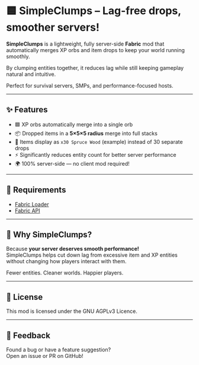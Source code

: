 # 🟦 SimpleClumps – Lag-free drops, smoother servers!

**SimpleClumps** is a lightweight, fully server-side **Fabric** mod that automatically merges XP orbs and item drops to keep your world running smoothly.  

By clumping entities together, it reduces lag while still keeping gameplay natural and intuitive.  

Perfect for survival servers, SMPs, and performance-focused hosts.

---

## ✨ Features

- 🟦 XP orbs automatically merge into a single orb  
- 📦 Dropped items in a **5×5×5 radius** merge into full stacks  
- 🔢 Items display as `x30 Spruce Wood` (example) instead of 30 separate drops  
- ⚡ Significantly reduces entity count for better server performance  
- 🌍 100% server-side — no client mod required!  

---

## 🧩 Requirements

- [Fabric Loader](https://fabricmc.net/use/)  
- [Fabric API](https://modrinth.com/mod/fabric-api)  

---

## 🌟 Why SimpleClumps?

Because **your server deserves smooth performance!**  
SimpleClumps helps cut down lag from excessive item and XP entities without changing how players interact with them.  

Fewer entities. Cleaner worlds. Happier players.

---

## 📜 License

This mod is licensed under the GNU AGPLv3 Licence.  

---

## 💬 Feedback

Found a bug or have a feature suggestion?  
Open an issue or PR on GitHub!
